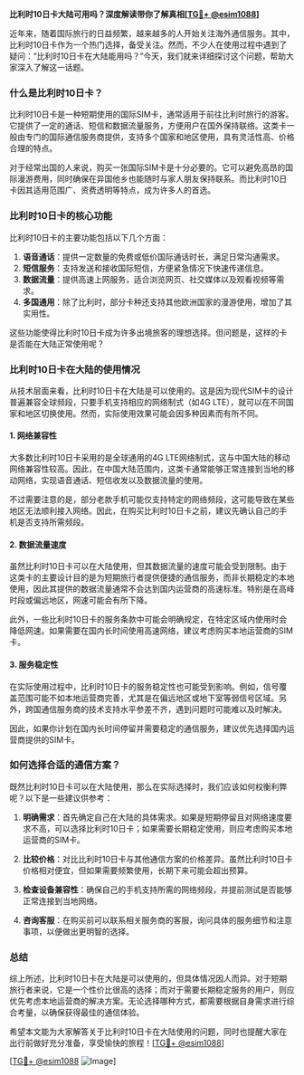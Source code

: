 **比利时10日卡大陆可用吗？深度解读带你了解真相[[TG💪+ @esim1088](https://t.me/s/esim1088)]**

近年来，随着国际旅行的日益频繁，越来越多的人开始关注海外通信服务。其中，比利时10日卡作为一个热门选择，备受关注。然而，不少人在使用过程中遇到了疑问：“比利时10日卡在大陆能用吗？”今天，我们就来详细探讨这个问题，帮助大家深入了解这一话题。

### **什么是比利时10日卡？**

比利时10日卡是一种短期使用的国际SIM卡，通常适用于前往比利时旅行的游客。它提供了一定的通话、短信和数据流量服务，方便用户在国外保持联络。这类卡一般由专门的国际通信服务商提供，支持多个国家和地区使用，具有灵活性高、价格合理的特点。

对于经常出国的人来说，购买一张国际SIM卡是十分必要的。它可以避免高昂的国际漫游费用，同时确保在异国他乡也能随时与家人朋友保持联系。而比利时10日卡因其适用范围广、资费透明等特点，成为许多人的首选。

### **比利时10日卡的核心功能**

比利时10日卡的主要功能包括以下几个方面：

1. **语音通话**：提供一定数量的免费或低价国际通话时长，满足日常沟通需求。
2. **短信服务**：支持发送和接收国际短信，方便紧急情况下快速传递信息。
3. **数据流量**：提供高速上网服务，适合浏览网页、社交媒体以及观看视频等需求。
4. **多国通用**：除了比利时，部分卡种还支持其他欧洲国家的漫游使用，增加了其实用性。

这些功能使得比利时10日卡成为许多出境旅客的理想选择。但问题是，这样的卡是否能在大陆正常使用呢？

### **比利时10日卡在大陆的使用情况**

从技术层面来看，比利时10日卡在大陆是可以使用的。这是因为现代SIM卡的设计普遍兼容全球频段，只要手机支持相应的网络制式（如4G LTE），就可以在不同国家和地区切换使用。然而，实际使用效果可能会因多种因素而有所不同。

#### **1. 网络兼容性**
大多数比利时10日卡采用的是全球通用的4G LTE网络制式，这与中国大陆的移动网络兼容性较高。因此，在中国大陆范围内，这类卡通常能够正常连接到当地的移动网络，实现语音通话、短信收发以及数据流量的使用。

不过需要注意的是，部分老款手机可能仅支持特定的网络频段，这可能导致在某些地区无法顺利接入网络。因此，在购买比利时10日卡之前，建议先确认自己的手机是否支持所需频段。

#### **2. 数据流量速度**
虽然比利时10日卡可以在大陆使用，但其数据流量的速度可能会受到限制。由于这类卡的主要设计目的是为短期旅行者提供便捷的通信服务，而非长期稳定的本地使用，因此其提供的数据流量通常不会达到国内运营商的高速标准。特别是在高峰时段或偏远地区，网速可能会有所下降。

此外，一些比利时10日卡的服务条款中可能会明确规定，在特定区域内使用时会降低网速。如果需要在国内长时间使用高速网络，建议考虑购买本地运营商的SIM卡。

#### **3. 服务稳定性**
在实际使用过程中，比利时10日卡的服务稳定性也可能受到影响。例如，信号覆盖范围可能不如本地运营商完善，尤其是在偏远地区或地下室等弱信号区域。另外，跨国通信服务商的技术支持水平参差不齐，遇到问题时可能难以及时解决。

因此，如果你计划在国内长时间停留并需要稳定的通信服务，建议优先选择国内运营商提供的SIM卡。

### **如何选择合适的通信方案？**

既然比利时10日卡可以在大陆使用，那么在实际选择时，我们应该如何权衡利弊呢？以下是一些建议供参考：

1. **明确需求**：首先确定自己在大陆的具体需求。如果是短期停留且对网络速度要求不高，可以选择比利时10日卡；如果需要长期稳定使用，则应考虑购买本地运营商的SIM卡。

2. **比较价格**：对比比利时10日卡与其他通信方案的价格差异。虽然比利时10日卡价格相对便宜，但如果需要频繁使用，长期下来可能会超出预算。

3. **检查设备兼容性**：确保自己的手机支持所需的网络频段，并提前测试是否能够正常连接到当地网络。

4. **咨询客服**：在购买前可以联系相关服务商的客服，询问具体的服务细节和注意事项，以便做出更明智的选择。

### **总结**

综上所述，比利时10日卡在大陆是可以使用的，但具体情况因人而异。对于短期旅行者来说，它是一个性价比很高的选择；而对于需要长期稳定服务的用户，则应优先考虑本地运营商的解决方案。无论选择哪种方式，都需要根据自身需求进行综合考量，以确保获得最佳的通信体验。

希望本文能为大家解答关于比利时10日卡在大陆使用的问题，同时也提醒大家在出行前做好充分准备，享受愉快的旅程！[[TG💪+ @esim1088](https://t.me/s/esim1088)] 

[[TG💪+ @esim1088](https://t.me/s/esim1088) ![Image](https://i.postimg.cc/4NQfJmqS/Snipaste-2025-05-13-00-14-12.png)]